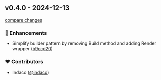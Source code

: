 ## v0.4.0 - 2024-12-13

[compare changes](https://github.com/indaco/templheroicons/compare/v0.3.0...v0.4.0)

### 🚀 Enhancements

- Simplify builder pattern by removing Build method and adding Render wrapper ([b9ccd20](https://github.com/indaco/templheroicons/commit/b9ccd20))

### ❤️ Contributors

- Indaco ([@indaco](http://github.com/indaco))
